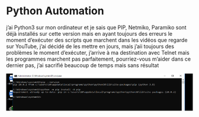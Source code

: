 # Python Automation


j’ai Python3 sur mon ordinateur et je sais que PIP, Netmiko, Paramiko sont déjà installés sur cette version mais en ayant toujours des erreurs le moment d’exécuter des scripts que marchent dans les vidéos que regarde sur YouTube, j’ai décidé de les mettre en jours, mais j’aii toujours des problèmes le moment d’exécuter, j’arrive à ma destination avec Telnet mais les programmes marchent pas parfaitement, pourriez-vous m’aider dans ce dernier pas, j’ai sacrifié beaucoup de temps mais sans résultat


<img src="images/Picture1.png" width="974" heigth="193"></img>
